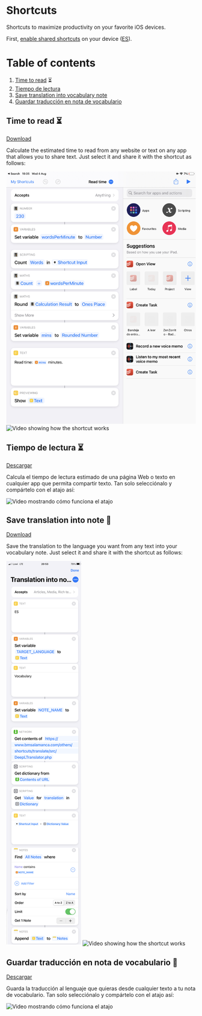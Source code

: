 # Shortcuts
Shortcuts to maximize productivity on your favorite iOS devices.

First, [enable shared shortcuts](https://support.apple.com/guide/shortcuts/enable-shared-shortcuts-apdfeb05586f/4.0/ios/14.0) on your device ([ES](https://support.apple.com/es-es/guide/shortcuts/apdfeb05586f/4.0/ios/14.0)).

# Table of contents

1. [Time to read](#time_to_read) ⏳
2. [Tiempo de lectura](#tiempo_de_lectura)
3. [Save translation into vocabulary note](#translation_to_note)
4. [Guardar traducción en nota de vocabulario](#traduccion_a_nota)

<a name="time_to_read"></a>
## Time to read ⏳
[Download](https://github.com/mvarona/shortcuts/blob/main/Read%20time.shortcut?raw=true)

Calculate the estimated time to read from any website or text on any app that allows you to share text. Just select it and share it with the shortcut as follows:

![Image showing how the shortcut works](time_to_read.jpg)
![Video showing how the shortcut works](time_to_read.gif)


<a name="tiempo_de_lectura"></a>
## Tiempo de lectura ⏳
[Descargar](https://github.com/mvarona/shortcuts/blob/main/Tiempo%20de%20lectura.shortcut?raw=true)

Calcula el tiempo de lectura estimado de una página Web o texto en cualquier app que permita compartir texto. Tan solo selecciónalo y compártelo con el atajo así:

![Video mostrando cómo funciona el atajo](time_to_read.gif)


<a name="translation_to_note"></a>
## Save translation into note 📝
[Download](https://www.icloud.com/shortcuts/84e7665b80d54da0bd572b67a1b3472e)

Save the translation to the language you want from any text into your vocabulary note. Just select it and share it with the shortcut as follows:

![Image showing how the shortcut works](translation_to_note.png)
![Video showing how the shortcut works](translation_to_note.gif)


<a name="traduccion_a_nota"></a>
## Guardar traducción en nota de vocabulario 📝
[Descargar](https://www.icloud.com/shortcuts/a60076f284ab4ca4a06255fc006552d3)

Guarda la traducción al lenguaje que quieras desde cualquier texto a tu nota de vocabulario. Tan solo selecciónalo y compártelo con el atajo así:

![Video mostrando cómo funciona el atajo](translation_to_note.gif)
